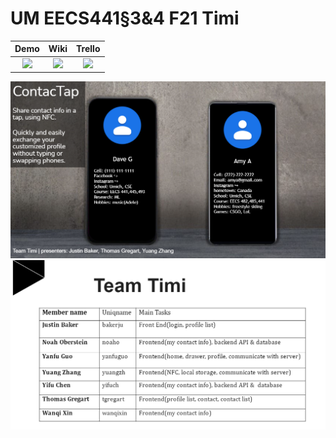 # UM EECS441§3&4 F21 Timi

| Demo  |  Wiki |  Trello  |
|:-----:|:-----:|:--------:|
|[<img src="https://eecs441.eecs.umich.edu/img/admin/video.png">][demo_page]|[<img src="https://eecs441.eecs.umich.edu/img/admin/wiki.png">][wiki_page]|[<img src="https://eecs441.eecs.umich.edu/img/admin/trello.png">][process_page]|

![Elevator Pitch](/assets/title.png)
![Team](/assets/team.png)

[demo_page]: https://youtu.be/sample
[wiki_page]: https://github.com/member/team/wiki
[process_page]: https://trello.com/b/sample/general
